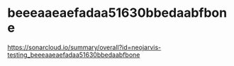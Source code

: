 # beeeaaeaefadaa51630bbedaabfbone
https://sonarcloud.io/summary/overall?id=neojarvis-testing_beeeaaeaefadaa51630bbedaabfbone
